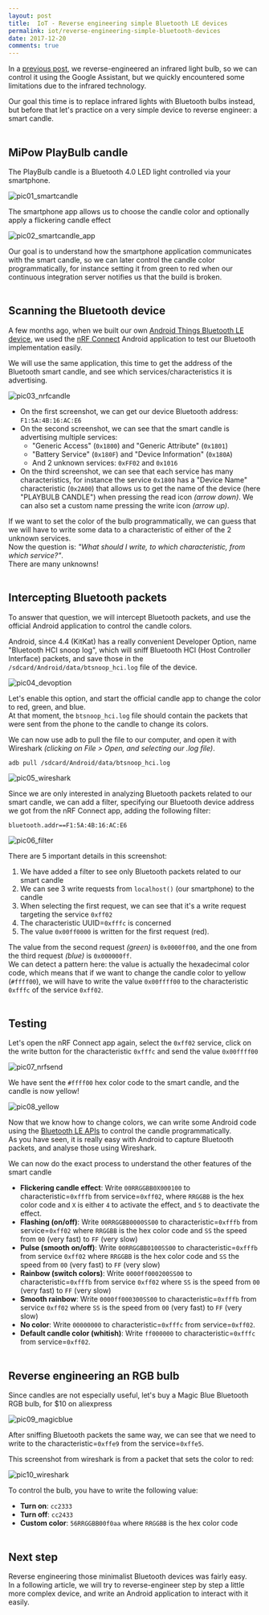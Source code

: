 ```yaml
---
layout: post
title:  IoT - Reverse engineering simple Bluetooth LE devices
permalink: iot/reverse-engineering-simple-bluetooth-devices
date: 2017-12-20
comments: true
---
```


In a [previous post][ir-rgb-bulb-post], we reverse-engineered an infrared light bulb, so we can control it using the Google Assistant, but we quickly encountered some limitations due to the infrared technology.

Our goal this time is to replace infrared lights with Bluetooth bulbs instead, but before that let's practice on a very simple device to reverse engineer: a smart candle.<br><br>


## MiPow PlayBulb candle

The PlayBulb candle is a Bluetooth 4.0 LED light controlled via your smartphone.

![pic01_smartcandle]

The smartphone app allows us to choose the candle color and optionally apply a flickering candle effect

![pic02_smartcandle_app]
<br>

Our goal is to understand how the smartphone application communicates with the smart candle, so we can later control the candle color programmatically, for instance setting it from  green to red when our continuous integration server notifies us that the build is broken.
<br><br>


## Scanning the Bluetooth device

A few months ago, when we built our own [Android Things Bluetooth LE device][ble-devices-post], we used the [nRF Connect][nrf-app] Android application to test our Bluetooth implementation easily.

We will use the same application, this time to get the address of the Bluetooth smart candle, and see which services/characteristics it is advertising.

![pic03_nrfcandle]

* On the first screenshot, we can get our device Bluetooth address: `F1:5A:4B:16:AC:E6`
* On the second screenshot, we can see that the smart candle is advertising multiple services:
  * "Generic Access" (`0x1800`) and "Generic Attribute" (`0x1801`)
  * "Battery Service" (`0x180F`) and "Device Information" (`0x180A`)
  * And 2 unknown services: `0xFF02` and `0x1016`
* On the third screenshot, we can see that each service has many characteristics, for instance the service `0x1800` has a "Device Name" characteristic (`0x2A00`) that allows us to get the name of the device (here "PLAYBULB CANDLE") when pressing the read icon _(arrow down)_. We can also set a custom name pressing the write icon _(arrow up)_.

If we want to set the color of the bulb programmatically, we can guess that we will have to write some data to a characteristic of either of the 2 unknown services.  
Now the question is: _"What should I write, to which characteristic, from which service?"_.  
There are many unknowns!
<br><br>


## Intercepting Bluetooth packets

To answer that question, we will intercept Bluetooth packets, and use the official Android application to control the candle colors.

Android, since 4.4 (KitKat) has a really convenient Developer Option, name "Bluetooth HCI snoop log", which will sniff Bluetooth HCI (Host Controller Interface) packets, and save those in the `/sdcard/Android/data/btsnoop_hci.log` file of the device.

![pic04_devoption]

Let's enable this option, and start the official candle app to change the color to red, green, and blue.  
At that moment, the `btsnoop_hci.log` file should contain the packets that were sent from the phone to the candle to change its colors.

We can now use adb to pull the file to our computer, and open it with Wireshark _(clicking on File > Open, and selecting our .log file)_.

```
adb pull /sdcard/Android/data/btsnoop_hci.log
```

![pic05_wireshark]

Since we are only interested in analyzing Bluetooth packets related to our smart candle, we can add a filter, specifying our Bluetooth device address we got from the nRF Connect app, adding the following filter:

```
bluetooth.addr==F1:5A:4B:16:AC:E6
```

![pic06_filter]

There are 5 important details in this screenshot:  
1. We have added a filter to see only Bluetooth packets related to our smart candle
2. We can see 3 write requests from `localhost()` (our smartphone) to the candle
3. When selecting the first request, we can see that it's a write request targeting the service `0xff02`
4. The characteristic UUID=`0xfffc` is concerned
5. The value `0x00ff0000` is written for the first request (red).

The value from the second request _(green)_ is `0x0000ff00`, and the one from the third request _(blue)_ is `0x000000ff`.  
We can detect a pattern here: the value is actually the hexadecimal color code, which means that if we want to change the candle color to yellow (`#ffff00`), we will have to write the value `0x00ffff00` to the characteristic `0xfffc` of the service `0xff02`.
<br><br>

## Testing

Let's open the nRF Connect app again, select the `0xff02` service, click on the write button for the characteristic `0xfffc` and send the value `0x00ffff00`

![pic07_nrfsend]
<br>

We have sent the `#ffff00` hex color code to the smart candle, and the candle is now yellow!

![pic08_yellow]
<br>

Now that we know how to change colors, we can write some Android code using the [Bluetooth LE APIs][ble-apis] to control the candle programmatically.  
As you have seen, it is really easy with Android to capture Bluetooth packets, and analyse those using Wireshark.  

We can now do the exact process to understand the other features of the smart candle

* **Flickering candle effect**: Write `00RRGGBB0X000100` to characteristic=`0xfffb` from service=`0xff02`, where `RRGGBB` is the hex color code and `X` is either `4` to activate the effect, and `5` to deactivate the effect.
* **Flashing (on/off)**: Write `00RRGGBB0000SS00` to characteristic=`0xfffb` from service=`0xff02` where `RRGGBB` is the hex color code and `SS` the speed from `00` (very fast) to `FF` (very slow)
* **Pulse (smooth on/off)**: Write `00RRGGBB0100SS00` to characteristic=`0xfffb` from service `0xff02` where `RRGGBB` is the hex color code and `SS` the speed from `00` (very fast) to `FF` (very slow)
* **Rainbow (switch colors)**: Write `0000ff000200SS00` to characteristic=`0xfffb` from service `0xff02` where `SS` is the speed from `00` (very fast) to `FF` (very slow)
* **Smooth rainbow**: Write `0000ff000300SS00` to characteristic=`0xfffb` from service `0xff02` where `SS` is the speed from `00` (very fast) to `FF` (very slow)
* **No color**: Write `00000000` to characteristic=`0xfffc` from service=`0xff02`.
* **Default candle color (whitish)**: Write `ff000000` to characteristic=`0xfffc` from service=`0xff02`.
<br><br>


## Reverse engineering an RGB bulb

Since candles are not especially useful, let's buy a Magic Blue Bluetooth RGB bulb, for $10 on aliexpress

![pic09_magicblue]
<br>

After sniffing Bluetooth packets the same way, we can see that we need to write to the characteristic=`0xffe9` from the service=`0xffe5`.

This screenshot from wireshark is from a packet that sets the color to red:

![pic10_wireshark]

To control the bulb, you have to write the following value:
* **Turn on**: `cc2333`
* **Turn off**: `cc2433`
* **Custom color**: `56RRGGBB00f0aa` where `RRGGBB` is the hex color code
<br><br>


## Next step

Reverse engineering those minimalist Bluetooth devices was fairly easy.  
In a following article, we will try to reverse-engineer step by step a little more complex device, and write an Android application to interact with it easily.

[ir-rgb-bulb-post]: http://www.nilhcem.com/iot/reverse-engineering-ir-rgb-bulb
[ble-devices-post]: http://nilhcem.com/android-things/bluetooth-low-energy
[nrf-app]: https://play.google.com/store/apps/details?id=no.nordicsemi.android.mcp
[ble-apis]: https://developer.android.com/guide/topics/connectivity/bluetooth.html

[pic01_smartcandle]: /public/images/20171220/01_smartcandle.jpg
[pic02_smartcandle_app]: /public/images/20171220/02_smartcandle_app.png
[pic03_nrfcandle]: /public/images/20171220/03_nrfcandle.png
[pic04_devoption]: /public/images/20171220/04_devoption.png
[pic05_wireshark]: /public/images/20171220/05_wireshark.jpg
[pic06_filter]: /public/images/20171220/06_filter.jpg
[pic07_nrfsend]: /public/images/20171220/07_nrfsend.jpg
[pic08_yellow]: /public/images/20171220/08_yellow.jpg
[pic09_magicblue]: /public/images/20171220/09_magicblue.jpg
[pic10_wireshark]: /public/images/20171220/10_wireshark.jpg
